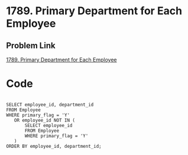 # 1789. Primary Department for Each Employee

## Problem Link
[1789. Primary Department for Each Employee](https://leetcode.com/problems/primary-department-for-each-employee/?envType=study-plan-v2&envId=top-sql-50)

# Code

```MySQL

SELECT employee_id, department_id
FROM Employee
WHERE primary_flag = 'Y'
   OR employee_id NOT IN (
       SELECT employee_id
       FROM Employee
       WHERE primary_flag = 'Y'
   )
ORDER BY employee_id, department_id;
